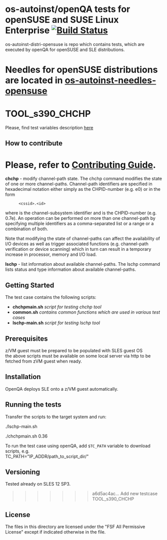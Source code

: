 os-autoinst/openQA tests for openSUSE and SUSE Linux Enterprise [![Build Status](https://travis-ci.org/os-autoinst/os-autoinst-distri-opensuse.svg?branch=master)](https://travis-ci.org/os-autoinst/os-autoinst-distri-opensuse?branch=master)
=================================================================================================================================================================================================================================
os-autoinst-distri-opensuse is repo which contains tests, which are executed
by openQA for openSUSE and SLE distributions.

Needles for openSUSE distributions are located in [os-autoinst-needles-opensuse](https://github.com/os-autoinst/os-autoinst-needles-opensuse)
=======
# TOOL_s390_CHCHP

Please, find test variables description [here](https://github.com/os-autoinst/os-autoinst-distri-opensuse/blob/master/variables.md)

## How to contribute
Please, refer to [Contributing Guide](https://github.com/os-autoinst/os-autoinst-distri-opensuse/blob/master/CONTRIBUTING.md).
=======
**chchp** - modify channel-path state.
The chchp command modifies the state of one or more channel-paths. Channel-path identifiers are specified in hexadecimal notation either simply as the CHPID-number (e.g. e0) or in the form

          <cssid>.<id>

where is the channel-subsystem identifier and is the CHPID-number (e.g. 0.7e). An operation can be performed on more than one channel-path by specifying multiple identifiers as a comma-separated list or a range or a combination of both. 

Note that modifying the state of channel-paths can affect the availability of I/O devices as well as trigger associated functions (e.g. channel-path verification or device scanning) which in turn can result in a temporary increase in processor, memory and I/O load.

**lschp** - list information about available channel-paths.
The lschp command lists status and type information about available channel-paths.


## Getting Started

The test case contains the following scripts:

- **chchpmain.sh**		*script for testing chchp tool*
- **common.sh**			*contains common functions which are used in various test cases*
- **lschp-main.sh**		*script for testing lschp tool*

## Prerequisites
        
z/VM guest must be prepared to be populated with SLES guest OS        
the above scripts must be available on some local server via http to be fetched from zVM guest when ready. 

## Installation

OpenQA deploys SLE onto a z/VM guest automatically. 

## Running the tests

Transfer the scripts to the target system and run:  

./lschp-main.sh

./chchpmain.sh 0.36

To run the test case using openQA, add `$TC_PATH` variable to download scripts, e.g.  
TC_PATH="IP_ADDR/path_to_script_dir/"  


## Versioning

Tested already on SLES 12 SP3.
>>>>>>> a6d5ac4ac... Add new testcase TOOL_s390_CHCHP

## License

The files in this directory are licensed under the "FSF All Permissive License" except if indicated otherwise in the file.
